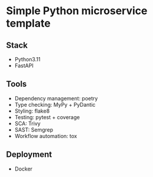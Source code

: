 # Simple Python microservice template

## Stack
 - Python3.11
 - FastAPI

## Tools
 - Dependency management: poetry
 - Type checking: MyPy + PyDantic
 - Styling: flake8
 - Testing: pytest + coverage
 - SCA: Trivy
 - SAST: Semgrep
 - Workflow automation: tox

## Deployment
 - Docker
